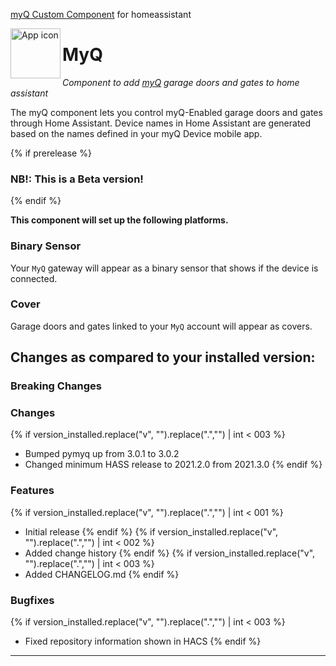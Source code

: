 [myQ Custom Component](https://github.com/ehendrix23/hass_myq) for homeassistant

<img align="left" width="80" height="80" src="https://raw.githubusercontent.com/ehendrix23/hass_myq/master/icons/icon.png" alt="App icon">

# MyQ

_Component to add [myQ](https://www.myq.com) garage doors and gates to home assistant_

The myQ component lets you control myQ-Enabled garage doors and gates through Home Assistant. Device names in Home Assistant are generated based on the names defined in your myQ Device mobile app.

{% if prerelease %}

### NB!: This is a Beta version!

{% endif %}

**This component will set up the following platforms.**

### Binary Sensor

Your `MyQ` gateway will appear as a binary sensor that shows if the device is connected.

### Cover

Garage doors and gates linked to your `MyQ` account will appear as covers.

## Changes as compared to your installed version:

### Breaking Changes

### Changes

{% if version_installed.replace("v", "").replace(".","") | int < 003  %}

- Bumped pymyq up from 3.0.1 to 3.0.2
- Changed minimum HASS release to 2021.2.0 from 2021.3.0
  {% endif %}

### Features

{% if version_installed.replace("v", "").replace(".","") | int < 001  %}

- Initial release
  {% endif %}
  {% if version_installed.replace("v", "").replace(".","") | int < 002  %}
- Added change history
  {% endif %}
  {% if version_installed.replace("v", "").replace(".","") | int < 003  %}
- Added CHANGELOG.md
  {% endif %}

### Bugfixes

{% if version_installed.replace("v", "").replace(".","") | int < 003  %}

- Fixed repository information shown in HACS
  {% endif %}

---
